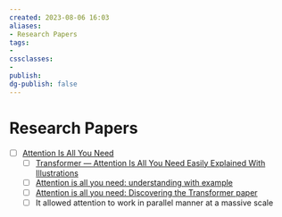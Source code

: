 ```yaml
---
created: 2023-08-06 16:03
aliases: 
- Research Papers
tags:
- 
cssclasses:
- 
publish:
dg-publish: false
---
```


<!--
tags: 
-->

<!--internal
parent:: [[]]
child:: [[]]
related:: [[]]
-->

<!--external
- [ ] []()
-->

# Research Papers

- [ ] [Attention Is All You Need](https://arxiv.org/abs/1706.03762)
	- [ ] [Transformer — Attention Is All You Need Easily Explained With Illustrations](https://luv-bansal.medium.com/transformer-attention-is-all-you-need-easily-explained-with-illustrations-d38fdb06d7db#:~:text=A%20Transformer%20is%20a%20type,top%20of%20the%20transformer%20model.)
	- [ ] [Attention is all you need: understanding with example](https://medium.com/data-science-in-your-pocket/attention-is-all-you-need-understanding-with-example-c8d074c37767)
	- [ ] [Attention is all you need: Discovering the Transformer paper](https://towardsdatascience.com/attention-is-all-you-need-discovering-the-transformer-paper-73e5ff5e0634)
	- [ ] It allowed attention to work in parallel manner at a massive scale